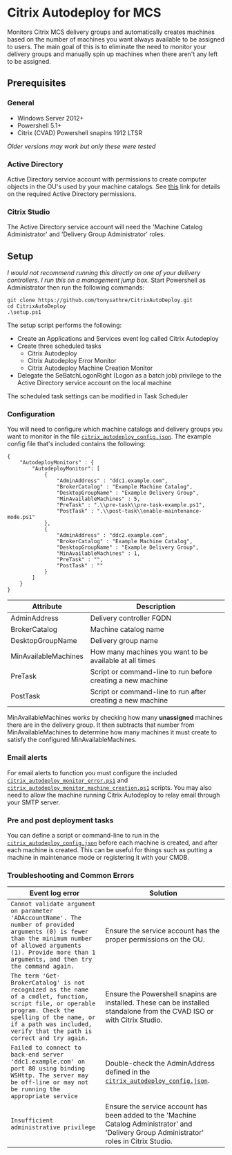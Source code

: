 # Citrix Autodeploy for MCS
Monitors Citrix MCS delivery groups and automatically creates machines based on the number of machines you want always available to be assigned to users. The main goal of this is to eliminate the need to monitor your delivery groups and manually spin up machines when there aren't any left to be assigned.

## Prerequisites
### General
* Windows Server 2012+
* Powershell 5.1+
* Citrix (CVAD) Powershell snapins 1912 LTSR

_Older versions may work but only these were tested_

### Active Directory
Active Directory service account with permissions to create computer objects in the OU's used by your machine catalogs. See [this](https://support.citrix.com/article/CTX136282) link for details on the required Active Directory permissions.

### Citrix Studio
The Active Directory service account will need the 'Machine Catalog Administrator' and 'Delivery Group Administrator' roles.

## Setup
_I would not recommend running this directly on one of your delivery controllers. I run this on a management jump box._
Start Powershell as Administrator then run the following commands:
    
    git clone https://github.com/tonysathre/CitrixAutoDeploy.git
    cd CitrixAutoDeploy
    .\setup.ps1

The setup script performs the following:
* Create an Applications and Services event log called Citrix Autodeploy
* Create three scheduled tasks
  * Citrix Autodeploy
  * Citrix Autodeploy Error Monitor
  * Citrix Autodeploy Machine Creation Monitor
* Delegate the SeBatchLogonRight (Logon as a batch job) privilege to the Active Directory service account on the local machine

The scheduled task settings can be modified in Task Scheduler

### Configuration
You will need to configure which machine catalogs and delivery groups you want to monitor in the file [`citrix_autodeploy_config.json`](citrix_autodeploy_config.json). The example config file that's included contains the following:
````
{
    "AutodeployMonitors" : {
        "AutodeployMonitor": [
            {
                "AdminAddress" : "ddc1.example.com",
                "BrokerCatalog" : "Example Machine Catalog",
                "DesktopGroupName" : "Example Delivery Group",
                "MinAvailableMachines" : 5,
                "PreTask" : ".\\pre-task\\pre-task-example.ps1",
                "PostTask" : ".\\post-task\\enable-maintenance-mode.ps1"
            },
			{
                "AdminAddress" : "ddc2.example.com",
                "BrokerCatalog" : "Example Machine Catalog",
                "DesktopGroupName" : "Example Delivery Group",
                "MinAvailableMachines" : 1,
                "PreTask" : "",
                "PostTask" : ""
            }
        ]
    }
}
````

|Attribute|Description|
|--- | ---|
|AdminAddress         | Delivery controller FQDN
|BrokerCatalog        | Machine catalog name
|DesktopGroupName     | Delivery group name
|MinAvailableMachines | How many machines you want to be available at all times
|PreTask              | Script or command-line to run before creating a new machine
|PostTask             | Script or command-line to run after creating a new machine

MinAvailableMachines works by checking how many **unassigned** machines there are in the delivery group. It then subtracts that number from MinAvailableMachines to determine how many machines it must create to satisfy the configured MinAvailableMachines.

### Email alerts
For email alerts to function you must configure the included [`citrix_autodeploy_monitor_error.ps1`](citrix_autodeploy_monitor_error.ps1) and [`citrix_autodeploy_monitor_machine_creation.ps1`](citrix_autodeploy_monitor_machine_creation.ps1) scripts. You may also need to allow the machine running Citrix Autodeploy to relay email through your SMTP server.

### Pre and post deployment tasks
You can define a script or command-line to run in the [`citrix_autodeploy_config.json`](citrix_autodeploy_config.json) before each machine is created, and after each machine is created. This can be useful for things such as putting a machine in maintenance mode or registering it with your CMDB.

### Troubleshooting and Common Errors
|Event log error|Solution|
|-- | --|
|````Cannot validate argument on parameter 'ADAccountName'. The number of provided arguments (0) is fewer than the minimum number of allowed arguments (1). Provide more than 1 arguments, and then try the command again.````|Ensure the service account has the proper permissions on the OU.
````The term 'Get-BrokerCatalog' is not recognized as the name of a cmdlet, function, script file, or operable program. Check the spelling of the name, or if a path was included, verify that the path is correct and try again.````|Ensure the Powershell snapins are installed. These can be installed standalone from the CVAD ISO or with Citrix Studio.
|````Failed to connect to back-end server 'ddc1.example.com' on port 80 using binding WSHttp. The server may be off-line or may not be running the appropriate service````|Double-check the AdminAddress defined in the [`citrix_autodeploy_config.json`](citrix_autodeploy_config.json).
|````Insufficient administrative privilege````|Ensure the service account has been added to the 'Machine Catalog Administrator' and 'Delivery Group Administrator' roles in Citrix Studio.
